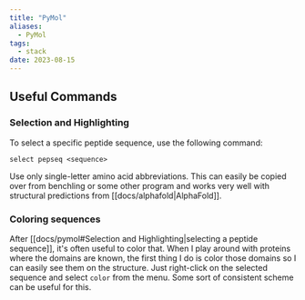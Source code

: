 ```yaml
---
title: "PyMol"
aliases:
  - PyMol
tags:
  - stack
date: 2023-08-15
---
```


## Useful Commands
### Selection and Highlighting
To select a specific peptide sequence, use the following command:

```
select pepseq <sequence>
```

Use only single-letter amino acid abbreviations. This can easily be copied over from benchling or some other program and works very well with structural predictions from [[docs/alphafold|AlphaFold]].

### Coloring sequences
After [[docs/pymol#Selection and Highlighting|selecting a peptide sequence]], it's often useful to color that. When I play around with proteins where the domains are known, the first thing I do is color those domains so I can easily see them on the structure. Just right-click on the selected sequence and select `color` from the menu. Some sort of consistent scheme can be useful for this.